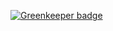 

[![Greenkeeper badge](https://badges.greenkeeper.io/loiane/angular-bootstrap-example.svg)](https://greenkeeper.io/)